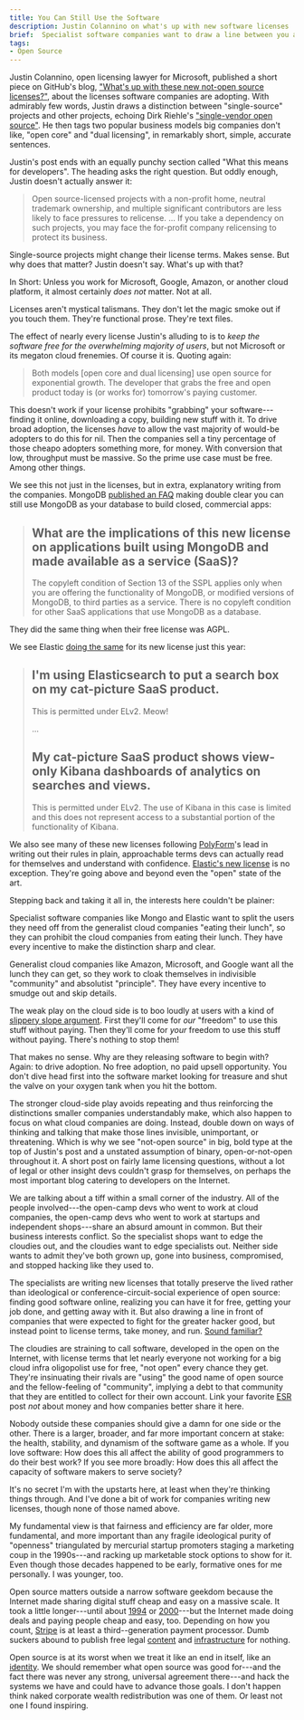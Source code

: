```yaml
---
title: You Can Still Use the Software
description: Justin Colannino on what's up with new software licenses
brief:  Specialist software companies want to draw a line between you and cloud companies.  Microsoft wants to smudge it out.  What do you want?
tags:
- Open Source
---
```


Justin Colannino, open licensing lawyer for Microsoft, published a short piece on GitHub's blog, ["What's up with these new not-open source licenses?"](https://github.blog/2021-03-18-whats-up-with-these-new-not-open-source-licenses/), about the licenses software companies are adopting.  With admirably few words, Justin draws a distinction between "single-source" projects and other projects, echoing Dirk Riehle's ["single-vendor open source"](https://dirkriehle.com/2020/04/13/single-vendor-open-source-firms-dirk-riehle-ieee-computer-column/).  He then tags two popular business models big companies don't like, "open core" and "dual licensing", in remarkably short, simple, accurate sentences.

Justin's post ends with an equally punchy section called "What this means for developers".  The heading asks the right question.  But oddly enough, Justin doesn't actually answer it:

> Open source-licensed projects with a non-profit home, neutral trademark ownership, and multiple significant contributors are less likely to face pressures to relicense. ...  If you take a dependency on such projects, you may face the for-profit company relicensing to protect its business.

Single-source projects might change their license terms.  Makes sense.  But why does that matter?  Justin doesn't say.  What's up with that?

In Short: Unless you work for Microsoft, Google, Amazon, or another cloud platform, it almost certainly _does not_ matter.  Not at all.

Licenses aren't mystical talismans. They don't let the magic smoke out if you touch them.  They're functional prose.  They're text files.

The effect of nearly every license Justin's alluding to is to _keep the software free for the overwhelming majority of users_, but not Microsoft or its megaton cloud frenemies.  Of course it is.  Quoting again:

> Both models [open core and dual licensing] use open source for exponential growth.  The developer that grabs the free and open product today is (or works for) tomorrow's paying customer.

This doesn't work if your license prohibits "grabbing" your software---finding it online, downloading a copy, building new stuff with it.  To drive broad adoption, the licenses _have_ to allow the vast majority of would-be adopters to do this for nil.  Then the companies sell a tiny percentage of those cheapo adopters something more, for money.  With conversion that low, throughput must be massive.  So the prime use case must be free.  Among other things.

We see this not just in the licenses, but in extra, explanatory writing from the companies.  MongoDB [published an FAQ](https://www.mongodb.com/licensing/server-side-public-license/faq) making double clear you can still use MongoDB as your database to build closed, commercial apps:

> ## What are the implications of this new license on applications built using MongoDB and made available as a service (SaaS)?
>
> The copyleft condition of Section 13 of the SSPL applies only when you are offering the functionality of MongoDB, or modified versions of MongoDB, to third parties as a service.  There is no copyleft condition for other SaaS applications that use MongoDB as a database.

They did the same thing when their free license was AGPL.

We see Elastic [doing the same](https://www.elastic.co/licensing/elastic-license/faq) for its new license just this year:

> ## I'm using Elasticsearch to put a search box on my cat-picture SaaS product.
>
> This is permitted under ELv2. Meow!
>
> ...
>
> ## My cat-picture SaaS product shows view-only Kibana dashboards of analytics on searches and views.
>
> This is permitted under ELv2. The use of Kibana in this case is limited and this does not represent access to a substantial portion of the functionality of Kibana.

We also see many of these new licenses following [PolyForm](https://polyformproject.org/licenses)'s lead in writing out their rules in plain, approachable terms devs can actually read for themselves and understand with confidence.  [Elastic's new license](https://polyformproject.org/) is no exception.  They're going above and beyond even the "open" state of the art.

Stepping back and taking it all in, the interests here couldn't be plainer:

Specialist software companies like Mongo and Elastic want to split the users they need off from the generalist cloud companies "eating their lunch", so they can prohibit the cloud companies from eating their lunch.  They have every incentive to make the distinction sharp and clear.

Generalist cloud companies like Amazon, Microsoft, and Google want all the lunch they can get, so they work to cloak themselves in indivisible "community" and absolutist "principle".  They have every incentive to smudge out and skip details.

The weak play on the cloud side is to boo loudly at users with a kind of [slippery slope argument](https://en.wikipedia.org/wiki/Slippery_slope).  First they'll come for _our_ "freedom" to use this stuff without paying.  Then they'll come for _your_ freedom to use this stuff without paying.  There's nothing to stop them!

That makes no sense.  Why are they releasing software to begin with?  Again: to drive adoption.  No free adoption, no paid upsell opportunity.  You don't dive head first into the software market looking for treasure and shut the valve on your oxygen tank when you hit the bottom.

The stronger cloud-side play avoids repeating and thus reinforcing the distinctions smaller companies understandably make, which also happen to focus on what cloud companies are doing.  Instead, double down on ways of thinking and talking that make those lines invisible, unimportant, or threatening.  Which is why we see "not-open source" in big, bold type at the top of Justin's post and a unstated assumption of binary, open-or-not-open throughout it.  A short post on fairly lame licensing questions, without a lot of legal or other insight devs couldn't grasp for themselves, on perhaps the most important blog catering to developers on the Internet.

We are talking about a tiff within a small corner of the industry.  All of the people involved---the open-camp devs who went to work at cloud companies, the open-camp devs who went to work at startups and independent shops---share an absurd amount in common.  But their business interests conflict.  So the specialist shops want to edge the cloudies out, and the cloudies want to edge specialists out.  Neither side wants to admit they've both grown up, gone into business, compromised, and stopped hacking like they used to.

The specialists are writing new licenses that totally preserve the lived rather than ideological or conference-circuit-social experience of open source: finding good software online, realizing you can have it for free, getting your job done, and getting away with it.  But also drawing a line in front of companies that were expected to fight for the greater hacker good, but instead point to license terms, take money, and run.  [Sound familiar?](https://www.linuxtoday.com/infrastructure/1999121000105NWLF)

The cloudies are straining to call software, developed in the open on the Internet, with license terms that let nearly everyone not working for a big cloud infra oligopolist use for free, "not open" every chance they get.  They're insinuating their rivals are "using" the good name of open source and the fellow-feeling of "community", implying a debt to that community that they are entitled to collect for their own account.  Link your favorite [ESR](https://en.wikipedia.org/wiki/ESR) post _not_ about money and how companies better share it here.

Nobody outside these companies should give a damn for one side or the other.  There is a larger, broader, and far more important concern at stake: the health, stability, and dynamism of the software game as a whole.  If you love software: How does this all affect the ability of good programmers to do their best work?  If you see more broadly: How does this all affect the capacity of software makers to serve society?

It's no secret I'm with the upstarts here, at least when they're thinking things through.  And I've done a bit of work for companies writing new licenses, though none of those named above.

My fundamental view is that fairness and efficiency are far older, more fundamental, and more important than any fragile ideological purity of "openness" triangulated by mercurial startup promoters staging a marketing coup in the 1990s---and racking up marketable stock options to show for it.  Even though those decades happened to be early, formative ones for me personally.  I was younger, too.

Open source matters outside a narrow software geekdom because the Internet made sharing digital stuff cheap and easy on a massive scale.  It took a little longer---until about [1994](https://en.wikipedia.org/wiki/Transport_Layer_Security) or [2000](https://en.wikipedia.org/wiki/PayPal#Early_history)---but the Internet made doing deals and paying people cheap and easy, too.  Depending on how you count, [Stripe](https://stripe.com) is at least a third--generation payment processor.  Dumb suckers abound to publish free legal [content](https://projects.kemitchell.com) and [infrastructure](https://commonform.github.io) for nothing.

Open source is at its worst when we treat it like an end in itself, like an [identity](https://writing.kemitchell.com/2016/05/13/What-Open-Source-Means.html).  We should remember what open source was good for---and the fact there was never any strong, universal agreement there---and hack the systems we have and could have to advance those goals.  I don't happen think naked corporate wealth redistribution was one of them.  Or least not one I found inspiring.
